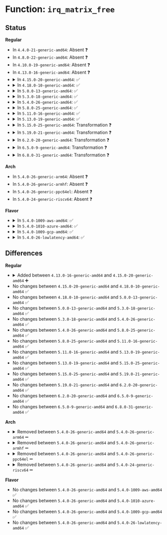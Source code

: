# Function: <code>irq_matrix_free</code>

## Status
<b>Regular</b>
<ul>
<li>
In <code>4.4.0-21-generic-amd64</code>: Absent ❓
</li>
<li>
In <code>4.8.0-22-generic-amd64</code>: Absent ❓
</li>
<li>
In <code>4.10.0-19-generic-amd64</code>: Absent ❓
</li>
<li>
In <code>4.13.0-16-generic-amd64</code>: Absent ❓
</li>
<li>
<details>
<summary>In <code>4.15.0-20-generic-amd64</code>: ✅</summary>

```c
void irq_matrix_free(struct irq_matrix * m, unsigned int cpu, unsigned int bit, bool managed)
```

```json
{
  "name": "irq_matrix_free",
  "collision_type": "Unique Global",
  "inline_type": "No",
  "funcs": [
    {
      "addr": 18446744071579867504,
      "name": "irq_matrix_free",
      "external": true,
      "loc": "kernel/irq/matrix.c:368",
      "file": "kernel/irq/matrix.c",
      "inline": "seen, unknown",
      "caller_inline": [],
      "caller_func": [
        "arch/x86/kernel/apic/vector.c:free_moved_vector",
        "arch/x86/kernel/apic/vector.c:clear_irq_vector",
        "arch/x86/kernel/apic/vector.c:clear_irq_vector",
        "arch/x86/kernel/apic/vector.c:apic_update_vector"
      ]
    }
  ],
  "symbols": [
    {
      "addr": 18446744071579867504,
      "name": "irq_matrix_free",
      "section": ".text",
      "bind": "STB_GLOBAL",
      "size": 199
    }
  ]
}
```
</details>
</li>
<li>
<details>
<summary>In <code>4.18.0-10-generic-amd64</code>: ✅</summary>

```c
void irq_matrix_free(struct irq_matrix * m, unsigned int cpu, unsigned int bit, bool managed)
```

```json
{
  "name": "irq_matrix_free",
  "collision_type": "Unique Global",
  "inline_type": "No",
  "funcs": [
    {
      "addr": 18446744071579901632,
      "name": "irq_matrix_free",
      "external": true,
      "loc": "kernel/irq/matrix.c:366",
      "file": "kernel/irq/matrix.c",
      "inline": "seen, unknown",
      "caller_inline": [],
      "caller_func": [
        "arch/x86/kernel/apic/vector.c:free_moved_vector",
        "arch/x86/kernel/apic/vector.c:clear_irq_vector",
        "arch/x86/kernel/apic/vector.c:clear_irq_vector",
        "arch/x86/kernel/apic/vector.c:apic_update_vector"
      ]
    }
  ],
  "symbols": [
    {
      "addr": 18446744071579901632,
      "name": "irq_matrix_free",
      "section": ".text",
      "bind": "STB_GLOBAL",
      "size": 199
    }
  ]
}
```
</details>
</li>
<li>
<details>
<summary>In <code>5.0.0-13-generic-amd64</code>: ✅</summary>

```c
void irq_matrix_free(struct irq_matrix * m, unsigned int cpu, unsigned int bit, bool managed)
```

```json
{
  "name": "irq_matrix_free",
  "collision_type": "Unique Global",
  "inline_type": "No",
  "funcs": [
    {
      "addr": 18446744071579949152,
      "name": "irq_matrix_free",
      "external": true,
      "loc": "kernel/irq/matrix.c:411",
      "file": "kernel/irq/matrix.c",
      "inline": "seen, unknown",
      "caller_inline": [],
      "caller_func": [
        "arch/x86/kernel/apic/vector.c:free_moved_vector",
        "arch/x86/kernel/apic/vector.c:clear_irq_vector",
        "arch/x86/kernel/apic/vector.c:clear_irq_vector",
        "arch/x86/kernel/apic/vector.c:apic_update_vector"
      ]
    }
  ],
  "symbols": [
    {
      "addr": 18446744071579949152,
      "name": "irq_matrix_free",
      "section": ".text",
      "bind": "STB_GLOBAL",
      "size": 224
    }
  ]
}
```
</details>
</li>
<li>
<details>
<summary>In <code>5.3.0-18-generic-amd64</code>: ✅</summary>

```c
void irq_matrix_free(struct irq_matrix * m, unsigned int cpu, unsigned int bit, bool managed)
```

```json
{
  "name": "irq_matrix_free",
  "collision_type": "Unique Global",
  "inline_type": "No",
  "funcs": [
    {
      "addr": 18446744071579987808,
      "name": "irq_matrix_free",
      "external": true,
      "loc": "kernel/irq/matrix.c:411",
      "file": "kernel/irq/matrix.c",
      "inline": "seen, unknown",
      "caller_inline": [],
      "caller_func": [
        "arch/x86/kernel/apic/vector.c:free_moved_vector",
        "arch/x86/kernel/apic/vector.c:clear_irq_vector",
        "arch/x86/kernel/apic/vector.c:clear_irq_vector",
        "arch/x86/kernel/apic/vector.c:apic_update_vector"
      ]
    }
  ],
  "symbols": [
    {
      "addr": 18446744071579987808,
      "name": "irq_matrix_free",
      "section": ".text",
      "bind": "STB_GLOBAL",
      "size": 228
    }
  ]
}
```
</details>
</li>
<li>
<details>
<summary>In <code>5.4.0-26-generic-amd64</code>: ✅</summary>

```c
void irq_matrix_free(struct irq_matrix * m, unsigned int cpu, unsigned int bit, bool managed)
```

```json
{
  "name": "irq_matrix_free",
  "collision_type": "Unique Global",
  "inline_type": "No",
  "funcs": [
    {
      "addr": 18446744071580037936,
      "name": "irq_matrix_free",
      "external": true,
      "loc": "kernel/irq/matrix.c:411",
      "file": "kernel/irq/matrix.c",
      "inline": "seen, unknown",
      "caller_inline": [],
      "caller_func": [
        "arch/x86/kernel/apic/vector.c:free_moved_vector",
        "arch/x86/kernel/apic/vector.c:clear_irq_vector",
        "arch/x86/kernel/apic/vector.c:clear_irq_vector",
        "arch/x86/kernel/apic/vector.c:apic_update_vector"
      ]
    }
  ],
  "symbols": [
    {
      "addr": 18446744071580037936,
      "name": "irq_matrix_free",
      "section": ".text",
      "bind": "STB_GLOBAL",
      "size": 228
    }
  ]
}
```
</details>
</li>
<li>
<details>
<summary>In <code>5.8.0-25-generic-amd64</code>: ✅</summary>

```c
void irq_matrix_free(struct irq_matrix * m, unsigned int cpu, unsigned int bit, bool managed)
```

```json
{
  "name": "irq_matrix_free",
  "collision_type": "Unique Global",
  "inline_type": "No",
  "funcs": [
    {
      "addr": 18446744071580088704,
      "name": "irq_matrix_free",
      "external": true,
      "loc": "kernel/irq/matrix.c:418",
      "file": "kernel/irq/matrix.c",
      "inline": "seen, unknown",
      "caller_inline": [],
      "caller_func": [
        "arch/x86/kernel/apic/vector.c:free_moved_vector",
        "arch/x86/kernel/apic/vector.c:clear_irq_vector",
        "arch/x86/kernel/apic/vector.c:clear_irq_vector",
        "arch/x86/kernel/apic/vector.c:apic_update_vector"
      ]
    }
  ],
  "symbols": [
    {
      "addr": 18446744071580088704,
      "name": "irq_matrix_free",
      "section": ".text",
      "bind": "STB_GLOBAL",
      "size": 227
    }
  ]
}
```
</details>
</li>
<li>
<details>
<summary>In <code>5.11.0-16-generic-amd64</code>: ✅</summary>

```c
void irq_matrix_free(struct irq_matrix * m, unsigned int cpu, unsigned int bit, bool managed)
```

```json
{
  "name": "irq_matrix_free",
  "collision_type": "Unique Global",
  "inline_type": "No",
  "funcs": [
    {
      "addr": 18446744071580071936,
      "name": "irq_matrix_free",
      "external": true,
      "loc": "kernel/irq/matrix.c:418",
      "file": "kernel/irq/matrix.c",
      "inline": "seen, unknown",
      "caller_inline": [],
      "caller_func": [
        "arch/x86/kernel/apic/vector.c:free_moved_vector",
        "arch/x86/kernel/apic/vector.c:clear_irq_vector",
        "arch/x86/kernel/apic/vector.c:clear_irq_vector",
        "arch/x86/kernel/apic/vector.c:apic_update_vector"
      ]
    }
  ],
  "symbols": [
    {
      "addr": 18446744071580071936,
      "name": "irq_matrix_free",
      "section": ".text",
      "bind": "STB_GLOBAL",
      "size": 167
    }
  ]
}
```
</details>
</li>
<li>
<details>
<summary>In <code>5.13.0-19-generic-amd64</code>: ✅</summary>

```c
void irq_matrix_free(struct irq_matrix * m, unsigned int cpu, unsigned int bit, bool managed)
```

```json
{
  "name": "irq_matrix_free",
  "collision_type": "Unique Global",
  "inline_type": "No",
  "funcs": [
    {
      "addr": 18446744071580072672,
      "name": "irq_matrix_free",
      "external": true,
      "loc": "kernel/irq/matrix.c:417",
      "file": "kernel/irq/matrix.c",
      "inline": "seen, unknown",
      "caller_inline": [],
      "caller_func": [
        "arch/x86/kernel/apic/vector.c:free_moved_vector",
        "arch/x86/kernel/apic/vector.c:clear_irq_vector",
        "arch/x86/kernel/apic/vector.c:clear_irq_vector",
        "arch/x86/kernel/apic/vector.c:apic_update_vector"
      ]
    }
  ],
  "symbols": [
    {
      "addr": 18446744071580072672,
      "name": "irq_matrix_free",
      "section": ".text",
      "bind": "STB_GLOBAL",
      "size": 174
    }
  ]
}
```
</details>
</li>
<li>
<details>
<summary>In <code>5.15.0-25-generic-amd64</code>: Transformation ❓</summary>

```c
void irq_matrix_free(struct irq_matrix * m, unsigned int cpu, unsigned int bit, bool managed)
```

```json
{
  "name": "irq_matrix_free",
  "collision_type": "Unique Global",
  "inline_type": "No",
  "funcs": [
    {
      "addr": 0,
      "name": "irq_matrix_free",
      "external": true,
      "loc": "kernel/irq/matrix.c:418",
      "file": "kernel/irq/matrix.c",
      "inline": "seen, unknown",
      "caller_inline": [],
      "caller_func": [
        "arch/x86/kernel/apic/vector.c:free_moved_vector",
        "arch/x86/kernel/apic/vector.c:clear_irq_vector",
        "arch/x86/kernel/apic/vector.c:clear_irq_vector",
        "arch/x86/kernel/apic/vector.c:apic_update_vector"
      ]
    }
  ],
  "symbols": [
    {
      "addr": 18446744071592140503,
      "name": "irq_matrix_free.cold",
      "section": ".text",
      "bind": "STB_LOCAL",
      "size": 62
    },
    {
      "addr": 18446744071580206608,
      "name": "irq_matrix_free",
      "section": ".text",
      "bind": "STB_GLOBAL",
      "size": 293
    }
  ]
}
```
</details>
</li>
<li>
<details>
<summary>In <code>5.19.0-21-generic-amd64</code>: Transformation ❓</summary>

```c
void irq_matrix_free(struct irq_matrix * m, unsigned int cpu, unsigned int bit, bool managed)
```

```json
{
  "name": "irq_matrix_free",
  "collision_type": "Unique Global",
  "inline_type": "No",
  "funcs": [
    {
      "addr": 0,
      "name": "irq_matrix_free",
      "external": true,
      "loc": "kernel/irq/matrix.c:418",
      "file": "kernel/irq/matrix.c",
      "inline": "seen, unknown",
      "caller_inline": [],
      "caller_func": [
        "arch/x86/kernel/apic/vector.c:free_moved_vector",
        "arch/x86/kernel/apic/vector.c:clear_irq_vector",
        "arch/x86/kernel/apic/vector.c:clear_irq_vector",
        "arch/x86/kernel/apic/vector.c:apic_update_vector"
      ]
    }
  ],
  "symbols": [
    {
      "addr": 18446744071593911273,
      "name": "irq_matrix_free.cold",
      "section": ".text",
      "bind": "STB_LOCAL",
      "size": 119
    },
    {
      "addr": 18446744071580360864,
      "name": "irq_matrix_free",
      "section": ".text",
      "bind": "STB_GLOBAL",
      "size": 378
    }
  ]
}
```
</details>
</li>
<li>
<details>
<summary>In <code>6.2.0-20-generic-amd64</code>: Transformation ❓</summary>

```c
void irq_matrix_free(struct irq_matrix * m, unsigned int cpu, unsigned int bit, bool managed)
```

```json
{
  "name": "irq_matrix_free",
  "collision_type": "Unique Global",
  "inline_type": "No",
  "funcs": [
    {
      "addr": 0,
      "name": "irq_matrix_free",
      "external": true,
      "loc": "kernel/irq/matrix.c:418",
      "file": "kernel/irq/matrix.c",
      "inline": "seen, unknown",
      "caller_inline": [],
      "caller_func": [
        "arch/x86/kernel/apic/vector.c:free_moved_vector",
        "arch/x86/kernel/apic/vector.c:clear_irq_vector",
        "arch/x86/kernel/apic/vector.c:clear_irq_vector",
        "arch/x86/kernel/apic/vector.c:apic_update_vector"
      ]
    }
  ],
  "symbols": [
    {
      "addr": 18446744071595990123,
      "name": "irq_matrix_free.cold",
      "section": ".text",
      "bind": "STB_LOCAL",
      "size": 119
    },
    {
      "addr": 18446744071580583856,
      "name": "irq_matrix_free",
      "section": ".text",
      "bind": "STB_GLOBAL",
      "size": 378
    }
  ]
}
```
</details>
</li>
<li>
<details>
<summary>In <code>6.5.0-9-generic-amd64</code>: Transformation ❓</summary>

```c
void irq_matrix_free(struct irq_matrix * m, unsigned int cpu, unsigned int bit, bool managed)
```

```json
{
  "name": "irq_matrix_free",
  "collision_type": "Unique Global",
  "inline_type": "No",
  "funcs": [
    {
      "addr": 0,
      "name": "irq_matrix_free",
      "external": true,
      "loc": "kernel/irq/matrix.c:418",
      "file": "kernel/irq/matrix.c",
      "inline": "seen, unknown",
      "caller_inline": [],
      "caller_func": [
        "arch/x86/kernel/apic/vector.c:free_moved_vector",
        "arch/x86/kernel/apic/vector.c:clear_irq_vector",
        "arch/x86/kernel/apic/vector.c:clear_irq_vector",
        "arch/x86/kernel/apic/vector.c:apic_update_vector"
      ]
    }
  ],
  "symbols": [
    {
      "addr": 18446744071596508234,
      "name": "irq_matrix_free.cold",
      "section": ".text",
      "bind": "STB_LOCAL",
      "size": 121
    },
    {
      "addr": 18446744071580656768,
      "name": "irq_matrix_free",
      "section": ".text",
      "bind": "STB_GLOBAL",
      "size": 385
    }
  ]
}
```
</details>
</li>
<li>
<details>
<summary>In <code>6.8.0-31-generic-amd64</code>: Transformation ❓</summary>

```c
void irq_matrix_free(struct irq_matrix * m, unsigned int cpu, unsigned int bit, bool managed)
```

```json
{
  "name": "irq_matrix_free",
  "collision_type": "Unique Global",
  "inline_type": "No",
  "funcs": [
    {
      "addr": 0,
      "name": "irq_matrix_free",
      "external": true,
      "loc": "kernel/irq/matrix.c:418",
      "file": "kernel/irq/matrix.c",
      "inline": "seen, unknown",
      "caller_inline": [],
      "caller_func": [
        "arch/x86/kernel/apic/vector.c:free_moved_vector",
        "arch/x86/kernel/apic/vector.c:clear_irq_vector",
        "arch/x86/kernel/apic/vector.c:clear_irq_vector",
        "arch/x86/kernel/apic/vector.c:apic_update_vector"
      ]
    }
  ],
  "symbols": [
    {
      "addr": 18446744071597405899,
      "name": "irq_matrix_free.cold",
      "section": ".text",
      "bind": "STB_LOCAL",
      "size": 121
    },
    {
      "addr": 18446744071580721984,
      "name": "irq_matrix_free",
      "section": ".text",
      "bind": "STB_GLOBAL",
      "size": 385
    }
  ]
}
```
</details>
</li>
</ul>
<b>Arch</b>
<ul>
<li>
In <code>5.4.0-26-generic-arm64</code>: Absent ❓
</li>
<li>
In <code>5.4.0-26-generic-armhf</code>: Absent ❓
</li>
<li>
In <code>5.4.0-26-generic-ppc64el</code>: Absent ❓
</li>
<li>
In <code>5.4.0-24-generic-riscv64</code>: Absent ❓
</li>
</ul>
<b>Flavor</b>
<ul>
<li>
<details>
<summary>In <code>5.4.0-1009-aws-amd64</code>: ✅</summary>

```c
void irq_matrix_free(struct irq_matrix * m, unsigned int cpu, unsigned int bit, bool managed)
```

```json
{
  "name": "irq_matrix_free",
  "collision_type": "Unique Global",
  "inline_type": "No",
  "funcs": [
    {
      "addr": 18446744071580006672,
      "name": "irq_matrix_free",
      "external": true,
      "loc": "kernel/irq/matrix.c:411",
      "file": "kernel/irq/matrix.c",
      "inline": "seen, unknown",
      "caller_inline": [],
      "caller_func": [
        "arch/x86/kernel/apic/vector.c:free_moved_vector",
        "arch/x86/kernel/apic/vector.c:clear_irq_vector",
        "arch/x86/kernel/apic/vector.c:clear_irq_vector",
        "arch/x86/kernel/apic/vector.c:apic_update_vector"
      ]
    }
  ],
  "symbols": [
    {
      "addr": 18446744071580006672,
      "name": "irq_matrix_free",
      "section": ".text",
      "bind": "STB_GLOBAL",
      "size": 228
    }
  ]
}
```
</details>
</li>
<li>
<details>
<summary>In <code>5.4.0-1010-azure-amd64</code>: ✅</summary>

```c
void irq_matrix_free(struct irq_matrix * m, unsigned int cpu, unsigned int bit, bool managed)
```

```json
{
  "name": "irq_matrix_free",
  "collision_type": "Unique Global",
  "inline_type": "No",
  "funcs": [
    {
      "addr": 18446744071579945344,
      "name": "irq_matrix_free",
      "external": true,
      "loc": "kernel/irq/matrix.c:411",
      "file": "kernel/irq/matrix.c",
      "inline": "seen, unknown",
      "caller_inline": [],
      "caller_func": [
        "arch/x86/kernel/apic/vector.c:free_moved_vector",
        "arch/x86/kernel/apic/vector.c:clear_irq_vector",
        "arch/x86/kernel/apic/vector.c:clear_irq_vector",
        "arch/x86/kernel/apic/vector.c:apic_update_vector"
      ]
    }
  ],
  "symbols": [
    {
      "addr": 18446744071579945344,
      "name": "irq_matrix_free",
      "section": ".text",
      "bind": "STB_GLOBAL",
      "size": 228
    }
  ]
}
```
</details>
</li>
<li>
<details>
<summary>In <code>5.4.0-1009-gcp-amd64</code>: ✅</summary>

```c
void irq_matrix_free(struct irq_matrix * m, unsigned int cpu, unsigned int bit, bool managed)
```

```json
{
  "name": "irq_matrix_free",
  "collision_type": "Unique Global",
  "inline_type": "No",
  "funcs": [
    {
      "addr": 18446744071579998208,
      "name": "irq_matrix_free",
      "external": true,
      "loc": "kernel/irq/matrix.c:411",
      "file": "kernel/irq/matrix.c",
      "inline": "seen, unknown",
      "caller_inline": [],
      "caller_func": [
        "arch/x86/kernel/apic/vector.c:free_moved_vector",
        "arch/x86/kernel/apic/vector.c:clear_irq_vector",
        "arch/x86/kernel/apic/vector.c:clear_irq_vector",
        "arch/x86/kernel/apic/vector.c:apic_update_vector"
      ]
    }
  ],
  "symbols": [
    {
      "addr": 18446744071579998208,
      "name": "irq_matrix_free",
      "section": ".text",
      "bind": "STB_GLOBAL",
      "size": 228
    }
  ]
}
```
</details>
</li>
<li>
<details>
<summary>In <code>5.4.0-26-lowlatency-amd64</code>: ✅</summary>

```c
void irq_matrix_free(struct irq_matrix * m, unsigned int cpu, unsigned int bit, bool managed)
```

```json
{
  "name": "irq_matrix_free",
  "collision_type": "Unique Global",
  "inline_type": "No",
  "funcs": [
    {
      "addr": 18446744071580045152,
      "name": "irq_matrix_free",
      "external": true,
      "loc": "kernel/irq/matrix.c:411",
      "file": "kernel/irq/matrix.c",
      "inline": "seen, unknown",
      "caller_inline": [],
      "caller_func": [
        "arch/x86/kernel/apic/vector.c:free_moved_vector",
        "arch/x86/kernel/apic/vector.c:clear_irq_vector",
        "arch/x86/kernel/apic/vector.c:clear_irq_vector",
        "arch/x86/kernel/apic/vector.c:apic_update_vector"
      ]
    }
  ],
  "symbols": [
    {
      "addr": 18446744071580045152,
      "name": "irq_matrix_free",
      "section": ".text",
      "bind": "STB_GLOBAL",
      "size": 250
    }
  ]
}
```
</details>
</li>
</ul>

## Differences
<b>Regular</b>
<ul>
<li>
<details>
<summary>Added between <code>4.13.0-16-generic-amd64</code> and <code>4.15.0-20-generic-amd64</code> ➕</summary>

```c
void irq_matrix_free(struct irq_matrix * m, unsigned int cpu, unsigned int bit, bool managed)
```
</details>
</li>
<li>
No changes between <code>4.15.0-20-generic-amd64</code> and <code>4.18.0-10-generic-amd64</code> ✅
</li>
<li>
No changes between <code>4.18.0-10-generic-amd64</code> and <code>5.0.0-13-generic-amd64</code> ✅
</li>
<li>
No changes between <code>5.0.0-13-generic-amd64</code> and <code>5.3.0-18-generic-amd64</code> ✅
</li>
<li>
No changes between <code>5.3.0-18-generic-amd64</code> and <code>5.4.0-26-generic-amd64</code> ✅
</li>
<li>
No changes between <code>5.4.0-26-generic-amd64</code> and <code>5.8.0-25-generic-amd64</code> ✅
</li>
<li>
No changes between <code>5.8.0-25-generic-amd64</code> and <code>5.11.0-16-generic-amd64</code> ✅
</li>
<li>
No changes between <code>5.11.0-16-generic-amd64</code> and <code>5.13.0-19-generic-amd64</code> ✅
</li>
<li>
No changes between <code>5.13.0-19-generic-amd64</code> and <code>5.15.0-25-generic-amd64</code> ✅
</li>
<li>
No changes between <code>5.15.0-25-generic-amd64</code> and <code>5.19.0-21-generic-amd64</code> ✅
</li>
<li>
No changes between <code>5.19.0-21-generic-amd64</code> and <code>6.2.0-20-generic-amd64</code> ✅
</li>
<li>
No changes between <code>6.2.0-20-generic-amd64</code> and <code>6.5.0-9-generic-amd64</code> ✅
</li>
<li>
No changes between <code>6.5.0-9-generic-amd64</code> and <code>6.8.0-31-generic-amd64</code> ✅
</li>
</ul>
<b>Arch</b>
<ul>
<li>
<details>
<summary>Removed between <code>5.4.0-26-generic-amd64</code> and <code>5.4.0-26-generic-arm64</code> ➖</summary>

```c
void irq_matrix_free(struct irq_matrix * m, unsigned int cpu, unsigned int bit, bool managed)
```
</details>
</li>
<li>
<details>
<summary>Removed between <code>5.4.0-26-generic-amd64</code> and <code>5.4.0-26-generic-armhf</code> ➖</summary>

```c
void irq_matrix_free(struct irq_matrix * m, unsigned int cpu, unsigned int bit, bool managed)
```
</details>
</li>
<li>
<details>
<summary>Removed between <code>5.4.0-26-generic-amd64</code> and <code>5.4.0-26-generic-ppc64el</code> ➖</summary>

```c
void irq_matrix_free(struct irq_matrix * m, unsigned int cpu, unsigned int bit, bool managed)
```
</details>
</li>
<li>
<details>
<summary>Removed between <code>5.4.0-26-generic-amd64</code> and <code>5.4.0-24-generic-riscv64</code> ➖</summary>

```c
void irq_matrix_free(struct irq_matrix * m, unsigned int cpu, unsigned int bit, bool managed)
```
</details>
</li>
</ul>
<b>Flavor</b>
<ul>
<li>
No changes between <code>5.4.0-26-generic-amd64</code> and <code>5.4.0-1009-aws-amd64</code> ✅
</li>
<li>
No changes between <code>5.4.0-26-generic-amd64</code> and <code>5.4.0-1010-azure-amd64</code> ✅
</li>
<li>
No changes between <code>5.4.0-26-generic-amd64</code> and <code>5.4.0-1009-gcp-amd64</code> ✅
</li>
<li>
No changes between <code>5.4.0-26-generic-amd64</code> and <code>5.4.0-26-lowlatency-amd64</code> ✅
</li>
</ul>
